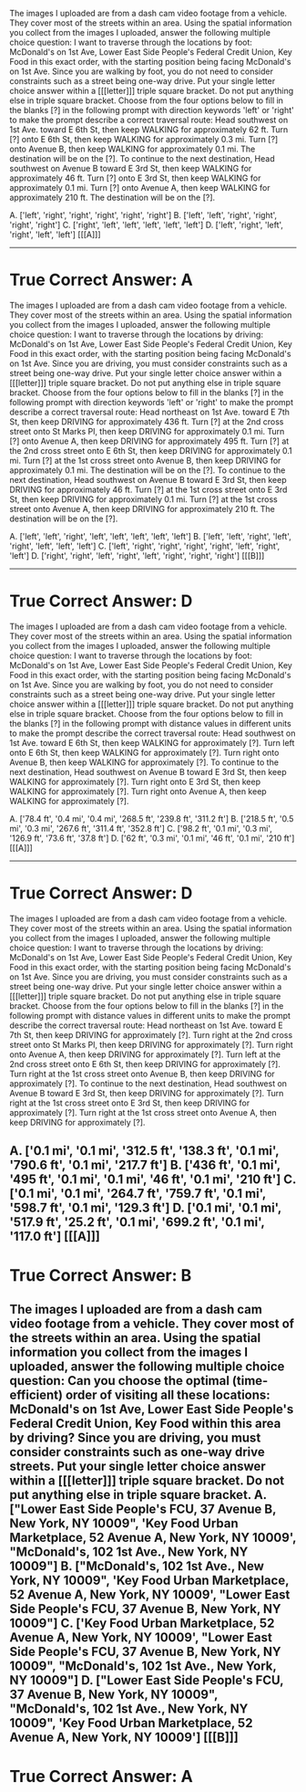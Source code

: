 
The images I uploaded are from a dash cam video footage from a vehicle. They cover most of the streets within an area. Using the spatial information you collect from the images I uploaded, answer the following multiple choice question:
I want to traverse through the locations by foot: McDonald's on 1st Ave, Lower East Side People's Federal Credit Union, Key Food in this exact order, with the starting position being facing McDonald's on 1st Ave. Since you are walking by foot, you do not need to consider constraints such as a street being one-way drive.
Put your single letter choice answer within a [[[letter]]] triple square bracket. Do not put anything else in triple square bracket.
Choose from the four options below to fill in the blanks [?] in the following prompt with direction keywords 'left' or 'right' to make the prompt describe a correct traversal route:
Head southwest on 1st Ave. toward E 6th St, then keep WALKING for approximately 62 ft.
Turn [?] onto E 6th St, then keep WALKING for approximately 0.3 mi.
Turn [?] onto Avenue B, then keep WALKING for approximately 0.1 mi.
The destination will be on the [?].
To continue to the next destination, Head southwest on Avenue B toward E 3rd St, then keep WALKING for approximately 46 ft.
Turn [?] onto E 3rd St, then keep WALKING for approximately 0.1 mi.
Turn [?] onto Avenue A, then keep WALKING for approximately 210 ft.
The destination will be on the [?].

A. ['left', 'right', 'right', 'right', 'right', 'right']      B. ['left', 'left', 'right', 'right', 'right', 'right']
C. ['right', 'left', 'left', 'left', 'left', 'left']      D. ['left', 'right', 'left', 'right', 'left', 'left']
[[[A]]]

----------
True Correct Answer: A
==========

The images I uploaded are from a dash cam video footage from a vehicle. They cover most of the streets within an area. Using the spatial information you collect from the images I uploaded, answer the following multiple choice question:
I want to traverse through the locations by driving: McDonald's on 1st Ave, Lower East Side People's Federal Credit Union, Key Food in this exact order, with the starting position being facing McDonald's on 1st Ave. Since you are driving, you must consider constraints such as a street being one-way drive.
Put your single letter choice answer within a [[[letter]]] triple square bracket. Do not put anything else in triple square bracket.
Choose from the four options below to fill in the blanks [?] in the following prompt with direction keywords 'left' or 'right' to make the prompt describe a correct traversal route:
Head northeast on 1st Ave. toward E 7th St, then keep DRIVING for approximately 436 ft.
Turn [?] at the 2nd cross street onto St Marks Pl, then keep DRIVING for approximately 0.1 mi.
Turn [?] onto Avenue A, then keep DRIVING for approximately 495 ft.
Turn [?] at the 2nd cross street onto E 6th St, then keep DRIVING for approximately 0.1 mi.
Turn [?] at the 1st cross street onto Avenue B, then keep DRIVING for approximately 0.1 mi.
The destination will be on the [?].
To continue to the next destination, Head southwest on Avenue B toward E 3rd St, then keep DRIVING for approximately 46 ft.
Turn [?] at the 1st cross street onto E 3rd St, then keep DRIVING for approximately 0.1 mi.
Turn [?] at the 1st cross street onto Avenue A, then keep DRIVING for approximately 210 ft.
The destination will be on the [?].

A. ['left', 'left', 'right', 'left', 'left', 'left', 'left', 'left']      B. ['left', 'left', 'right', 'left', 'right', 'left', 'left', 'left']
C. ['left', 'right', 'right', 'right', 'right', 'left', 'right', 'left']      D. ['right', 'right', 'left', 'right', 'left', 'right', 'right', 'right']
[[[B]]]

----------
True Correct Answer: D
==========

The images I uploaded are from a dash cam video footage from a vehicle. They cover most of the streets within an area. Using the spatial information you collect from the images I uploaded, answer the following multiple choice question:
I want to traverse through the locations by foot: McDonald's on 1st Ave, Lower East Side People's Federal Credit Union, Key Food in this exact order, with the starting position being facing McDonald's on 1st Ave. Since you are walking by foot, you do not need to consider constraints such as a street being one-way drive.
Put your single letter choice answer within a [[[letter]]] triple square bracket. Do not put anything else in triple square bracket.
Choose from the four options below to fill in the blanks [?] in the following prompt with distance values in different units to make the prompt describe the correct traversal route:
Head southwest on 1st Ave. toward E 6th St, then keep WALKING for approximately [?]. 
Turn left onto E 6th St, then keep WALKING for approximately [?]. 
Turn right onto Avenue B, then keep WALKING for approximately [?]. 
To continue to the next destination, Head southwest on Avenue B toward E 3rd St, then keep WALKING for approximately [?]. 
Turn right onto E 3rd St, then keep WALKING for approximately [?]. 
Turn right onto Avenue A, then keep WALKING for approximately [?]. 

A. ['78.4 ft', '0.4 mi', '0.4 mi', '268.5 ft', '239.8 ft', '311.2 ft']      B. ['218.5 ft', '0.5 mi', '0.3 mi', '267.6 ft', '311.4 ft', '352.8 ft']
C. ['98.2 ft', '0.1 mi', '0.3 mi', '126.9 ft', '73.6 ft', '37.8 ft']      D. ['62 ft', '0.3 mi', '0.1 mi', '46 ft', '0.1 mi', '210 ft']
[[[A]]]

----------
True Correct Answer: D
==========

The images I uploaded are from a dash cam video footage from a vehicle. They cover most of the streets within an area. Using the spatial information you collect from the images I uploaded, answer the following multiple choice question:
I want to traverse through the locations by driving: McDonald's on 1st Ave, Lower East Side People's Federal Credit Union, Key Food in this exact order, with the starting position being facing McDonald's on 1st Ave. Since you are driving, you must consider constraints such as a street being one-way drive.
Put your single letter choice answer within a [[[letter]]] triple square bracket. Do not put anything else in triple square bracket.
Choose from the four options below to fill in the blanks [?] in the following prompt with distance values in different units to make the prompt describe the correct traversal route:
Head northeast on 1st Ave. toward E 7th St, then keep DRIVING for approximately [?]. 
Turn right at the 2nd cross street onto St Marks Pl, then keep DRIVING for approximately [?]. 
Turn right onto Avenue A, then keep DRIVING for approximately [?]. 
Turn left at the 2nd cross street onto E 6th St, then keep DRIVING for approximately [?]. 
Turn right at the 1st cross street onto Avenue B, then keep DRIVING for approximately [?]. 
To continue to the next destination, Head southwest on Avenue B toward E 3rd St, then keep DRIVING for approximately [?]. 
Turn right at the 1st cross street onto E 3rd St, then keep DRIVING for approximately [?]. 
Turn right at the 1st cross street onto Avenue A, then keep DRIVING for approximately [?]. 

A. ['0.1 mi', '0.1 mi', '312.5 ft', '138.3 ft', '0.1 mi', '790.6 ft', '0.1 mi', '217.7 ft']      B. ['436 ft', '0.1 mi', '495 ft', '0.1 mi', '0.1 mi', '46 ft', '0.1 mi', '210 ft']
C. ['0.1 mi', '0.1 mi', '264.7 ft', '759.7 ft', '0.1 mi', '598.7 ft', '0.1 mi', '129.3 ft']      D. ['0.1 mi', '0.1 mi', '517.9 ft', '25.2 ft', '0.1 mi', '699.2 ft', '0.1 mi', '117.0 ft']
[[[A]]]
----------
True Correct Answer: B
==========

The images I uploaded are from a dash cam video footage from a vehicle. They cover most of the streets within an area. Using the spatial information you collect from the images I uploaded, answer the following multiple choice question:
Can you choose the optimal (time-efficient) order of visiting all these locations: McDonald's on 1st Ave, Lower East Side People's Federal Credit Union, Key Food within this area by driving? Since you are driving, you must consider constraints such as one-way drive streets.
Put your single letter choice answer within a [[[letter]]] triple square bracket. Do not put anything else in triple square bracket.
A. ["Lower East Side People's FCU, 37 Avenue B, New York, NY 10009", 'Key Food Urban Marketplace, 52 Avenue A, New York, NY 10009', "McDonald's, 102 1st Ave., New York, NY 10009"]      B. ["McDonald's, 102 1st Ave., New York, NY 10009", 'Key Food Urban Marketplace, 52 Avenue A, New York, NY 10009', "Lower East Side People's FCU, 37 Avenue B, New York, NY 10009"]
C. ['Key Food Urban Marketplace, 52 Avenue A, New York, NY 10009', "Lower East Side People's FCU, 37 Avenue B, New York, NY 10009", "McDonald's, 102 1st Ave., New York, NY 10009"]      D. ["Lower East Side People's FCU, 37 Avenue B, New York, NY 10009", "McDonald's, 102 1st Ave., New York, NY 10009", 'Key Food Urban Marketplace, 52 Avenue A, New York, NY 10009']
[[[B]]]
----------
True Correct Answer: A
==========
